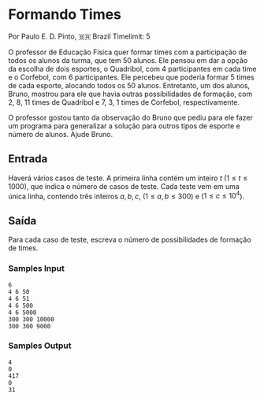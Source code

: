 # Formando Times

Por Paulo E. D. Pinto, 🇧🇷 Brazil
Timelimit: 5

O professor de Educação Física quer formar times com a participação de todos os alunos da turma, que tem 50 alunos. Ele pensou em dar a opção da escolha de dois esportes, o Quadribol, com 4 participantes em cada time e o Corfebol, com 6 participantes. Ele percebeu que poderia formar 5 times de cada esporte, alocando todos os 50 alunos. Entretanto, um dos alunos, Bruno, mostrou para ele que havia outras possibilidades de formação, com 2, 8, 11 times de Quadribol e 7, 3, 1 times de Corfebol, respectivamente.

O professor gostou tanto da observação do Bruno que pediu para ele fazer um programa para generalizar a solução para outros tipos de esporte e número de alunos. Ajude Bruno.

## Entrada

Haverá vários casos de teste. A primeira linha contém um inteiro $t$ ($1 \le t \le 1000$), que indica o número de casos de teste. Cada teste vem em uma única linha, contendo três inteiros $a, b, c$, ($1 \le a, b \le 300$) e ($1 \le c \le 10^4$).

## Saída

Para cada caso de teste, escreva o número de possibilidades de formação de times.

### Samples Input

```
6
4 6 50
4 6 51
4 6 500
4 6 5000
300 300 10000
300 300 9000
```

### Samples Output

```
4
0
417
0
31
```